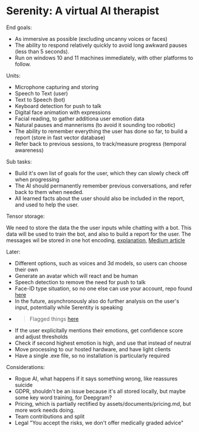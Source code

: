 # Serenity: A virtual AI therapist

End goals:

- As immersive as possible (excluding uncanny voices or faces)
- The ability to respond relatively quickly to avoid long awkward pauses (less than 5 seconds).
- Run on windows 10 and 11 machines immediately, with other platforms to follow.

Units:

- Microphone capturing and storing
- Speech to Text (user)
- Text to Speech (bot)
- Keyboard detection for push to talk
- Digital face animation with expressions
- Facial reading, to gather additiona user emotion data
- Natural pauses and mannerisms (to avoid it sounding too robotic)
- The ability to remember everything the user has done so far, to build a report (store in fast vector database)
- Refer back to previous sessions, to track/measure progress (temporal awareness)

Sub tasks:

- Build it's own list of goals for the user, which they can slowly check off when progressing
- The AI should permanently remember previous conversations, and refer back to them when needed.
- All learned facts about the user should also be included in the report, and used to help the user.

Tensor storage:

We need to store the data the the user inputs while chatting with a bot. This data will be used to train the bot, and also to build a report for the user.
The messages wil be stored in one hot encoding, [explanation](https://machinelearningmastery.com/why-one-hot-encode-data-in-machine-learning/),
[Medium article](https://medium.com/vector-database)

Later:

- Different options, such as voices and 3d models, so users can choose their own
- Generate an avatar which will react and be human
- Speech detection to remove the need for push to talk
- Face-ID type situation, so no one else can use your account, repo found [here](https://github.com/ageitgey/face_recognition)
- In the future, asynchronously also do further analysis on the user's input, potentially while Serentity is speaking
- > Flagged things [here](https://www.assemblyai.com/docs/Models/content_moderation#understanding-the-response)
- If the user explicitally mentions their emotions, get confidence score and adjust thresholds
- Check if second highest emotion is high, and use that instead of neutral
- Move processing to our hosted hardware, and have light clients
- Have a single .exe file, so no installation is particularly required

Considerations:

- Rogue AI, what happens if it says something wrong, like reassures suicide
- GDPR, shouldn't be an issue because it's all stored locally, but maybe some key word training, for Deepgram?
- Pricing, which is partially rectified by assets/documents/pricing.md, but more work needs doing.
- Team contributions and split
- Legal "You accept the risks, we don't offer medically graded advice"
